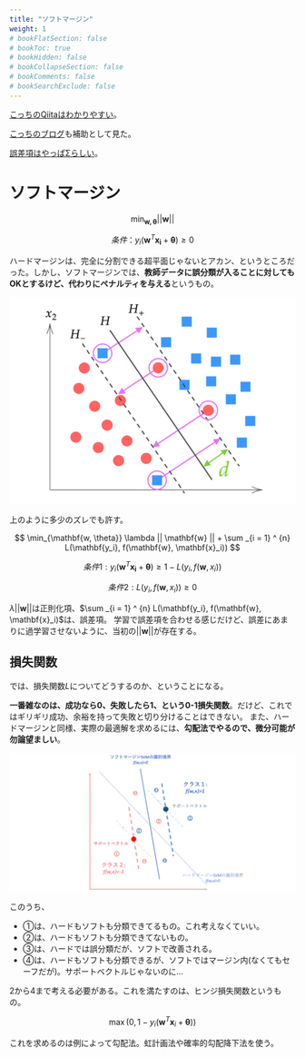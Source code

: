 ```yaml
---
title: "ソフトマージン"
weight: 1
# bookFlatSection: false
# bookToc: true
# bookHidden: false
# bookCollapseSection: false
# bookComments: false
# bookSearchExclude: false
---
```


[こっちのQiitaはわかりやすい](https://qiita.com/sakigakeman/items/f93551d8bbfe3034692d)。

[こっちのブログ](https://laid-back-scientist.com/soft-svm-theory)も補助として見た。

[誤差項はやっぱΣらしい](https://home.hiroshima-u.ac.jp/tkurita/lecture/svm/node5.html)。

# ソフトマージン

$$
\min_{\mathbf{w, \theta}} || \mathbf{w} ||
$$

$$
条件：y_i(\mathbf{w}^T \mathbf{x_i} + \mathbf{\theta})  \geq 0
$$

ハードマージンは、完全に分割できる超平面じゃないとアカン、というところだった。しかし、ソフトマージンでは、**教師データに誤分類が入ることに対してもOKとするけど、代わりにペナルティを与える**というもの。

![](iamge0.png)

上のように多少のズレでも許す。

$$
\min_{\mathbf{w, \theta}} \lambda || \mathbf{w} || + \sum _{i = 1} ^ {n} L(\mathbf{y_i}, f(\mathbf{w}, \mathbf{x}_i))
$$

$$
条件1: y_i(\mathbf{w}^T \mathbf{x_i} + \mathbf{\theta})  \geq 1 - L(y_i, f(\mathbf{w}, x_i))
$$

$$
条件2: L(y_i, f(\mathbf{w}, x_i)) \geq 0
$$

$\lambda || \mathbf{w} ||$は正則化項、$\sum _{i = 1} ^ {n} L(\mathbf{y_i}, f(\mathbf{w}, \mathbf{x}_i)$は、誤差項。
学習で誤差項を合わせる感じだけど、誤差にあまりに過学習させないように、当初の$|| \mathbf{w} ||$が存在する。

## 損失関数

では、損失関数$L$についてどうするのか、ということになる。

**一番雑なのは、成功なら0、失敗したら1、という0-1損失関数**。だけど、これではギリギリ成功、余裕を持って失敗と切り分けることはできない。
また、ハードマージンと同様、実際の最適解を求めるには、**勾配法でやるので、微分可能が勿論望ましい**。

![](image0.png)

このうち、

- ①は、ハードもソフトも分類できてるもの。これ考えなくていい。
- ②は、ハードもソフトも分類できてないもの。
- ③は、ハードでは誤分類だが、ソフトで改善される。
- ④は、ハードもソフトも分類できるが、ソフトではマージン内(なくてもセーフだが)。サポートベクトルじゃないのに...

2から4まで考える必要がある。これを満たすのは、ヒンジ損失関数というもの。

$$
\max (0, 1 - y_i(\mathbf{w}^T \mathbf{x}_i + \mathbf{\theta}))
$$

これを求めるのは例によって勾配法。虹計画法や確率的勾配降下法を使う。

